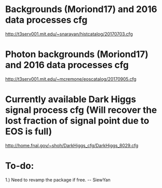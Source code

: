 

# Backgrounds (Moriond17) and 2016 data processes cfg

  http://t3serv001.mit.edu/~snarayan/histcatalog/20170703.cfg

# Photon backgrounds (Moriond17) and 2016 data processes cfg

  http://t3serv001.mit.edu/~mcremone/eoscatalog/20170905.cfg

# Currently available Dark Higgs signal process cfg (Will recover the lost fraction of signal point due to EOS is full)

  http://home.fnal.gov/~shoh/DarkHiggs_cfg/DarkHiggs_8029.cfg

# To-do:
  1.) Need to revamp the package if free. -- SiewYan